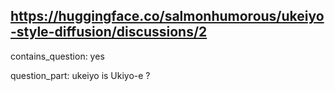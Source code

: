 ## https://huggingface.co/salmonhumorous/ukeiyo-style-diffusion/discussions/2

contains_question: yes

question_part: ukeiyo is Ukiyo-e ?
